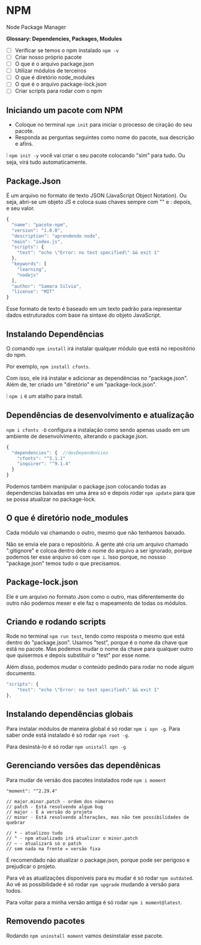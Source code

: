 # NPM

Node Package Manager

__Glossary: Dependencies, Packages, Modules__

- [ ] Verificar se temos o npm instalado `npm -v`
- [ ] Criar nosso próprio pacote
- [ ] O que é o arquivo package.json
- [ ] Utilizar módulos de terceiros
- [ ] O que é diretório node_modules
- [ ] O que é o arquivo package-lock.json
- [ ] Criar scripts para rodar com o npm

## Iniciando um pacote com NPM

- Coloque no terminal `npm init` para iniciar o processo de ciração do seu pacote.
- Responda as perguntas seguintes como nome do pacote, sua descrição e afins.

❕ `npm init -y` você vai criar o seu pacote colocando "sim" para tudo. Ou seja, virá tudo automaticamente.

## Package.Json

É um arquivo no formato de texto JSON (JavaScript Object Notation). Ou seja, abri-se um objeto JS e coloca suas chaves sempre com "" e : depois, e seu valor.

```js
{
  "name": "pacote-npm",
  "version": "1.0.0",
  "description": "aprendendo node",
  "main": "index.js",
  "scripts": {
    "test": "echo \"Error: no test specified\" && exit 1"
  },
  "keywords": [
    "learning",
    "nodejs"
  ],
  "author": "Samara Silvia",
  "license": "MIT"
}
```

Esse formato de texto é baseado em um texto padrão para representar dados estruturados com base na sintaxe do objeto JavaScript.

## Instalando Dependências

O comando `npm install` irá instalar qualquer módulo que está no repositório do npm. 

Por exemplo, `npm install cfonts`.

Com isso, ele irá instalar e adicionar as dependências no "package.json". Além de, ter criado um "diretório" e um "package-lock.json".

❕ `npm i` é um atalho para install.

## Dependências de desenvolvimento e atualização

`npm i cfonts -D` configura a instalação como sendo apenas usado em um ambiente de desenvolvimento, alterando o package.json.

```js
{
  "dependencies": {  //devDependencies
    "cfonts": "^3.1.1"
    "inquirer": "^9.1.4"
  }
}
```

Podemos também manipular o package.json colocando todas as dependencias baixadas em uma área só e depois rodar `npm update` para que se possa atualizar no package-lock.

## O que é diretório node_modules

Cada módulo vai chamando o outro, mesmo que não tenhamos baixado.

Não se envia ele para o repositório. A gente até cria um arquivo chamado ".gitignore" e colcoa dentro dele o nome do arquivo a ser ignorado, porque podemos ter esse arquivo só com `npm i`. Isso porque, no nossso "package.json" temos tudo o que precisamos.

## Package-lock.json

Ele é um arquivo no formato Json como o outro, mas diferentemente do outro não podemos mexer e ele faz o mapeamento de todas os módulos.

## Criando e rodando scripts

Rode no terminal `npm run test`, tendo como resposta o mesmo que está dentro do "package.json". Usamos "test", porque é o nome da chave que está no pacote. Mas podemos mudar o nome da chave para qualquer outro que quisermos e depois substituir o "test" por esse nome.

Além disso, podemos mudar o conteúdo pedindo para rodar no node algum documento.

```js
"scripts": {
    "test": "echo \"Error: no test specified\" && exit 1"
},
```

## Instalando dependências globais

Para instalar módulos de maneira global é só rodar `npm i opn -g`. Para saber onde está instalado é só rodar `npm root -g`.

Para desinstá-lo é só rodar `npm unistall opn -g`

## Gerenciando versões das dependênicas

Para mudar de versão dos pacotes instalados rode `npm i moment`

```JS
"moment": "^2.29.4"

// major.minor.patch - ordem dos números
// patch - Está resolvendo algum bug
// major - É a versão do projeto
// minor - Está resolvendo alterações, mas não tem possibilidades de quebrar

// * - atualizou tudo
// ^ - npm atualizado irá atualizar o minor.patch
// ~ - atualizará só o patch
// sem nada na frente = versão fixa
```

É recomendado não atualizar o package.json, porque pode ser perigoso e prejudicar o projeto.

Para vê as atualizações disponíveis para eu mudar é só rodar `npm outdated`. Ao vê as possibilidade é só rodar `npm upgrade` mudando a versão para todos.

Para voltar para a minha versão antiga é só rodar `npm i moment@latest`.

## Removendo pacotes
Rodando `npm uninstall moment` vamos desinstalar esse pacote.